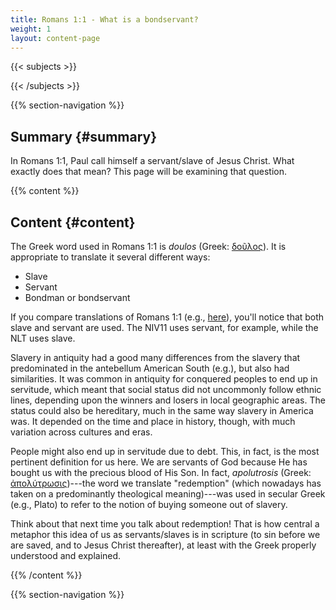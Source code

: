 ```yaml
---
title: Romans 1:1 - What is a bondservant?
weight: 1
layout: content-page
---
```


{{< subjects >}}

{{< /subjects >}}

{{% section-navigation %}}

<!-- ## Video {#video}

{{% video
src=""

playlist=""

video=""

audio=""

slides="https://bibledocs.org/slides/"
%}} -->

## Summary {#summary}

In Romans 1:1, Paul call himself a servant/slave of Jesus Christ. What exactly does that mean? This page will be examining that question.

<!-- ## Timestamps {#timestamps} -->

{{% content %}}

## Content {#content}

<!-- --- -->

The Greek word used in Romans 1:1 is *doulos* (Greek: [δοῦλος](https://www.blueletterbible.org/lexicon/g1401/esv/mgnt/0-1/)). It is appropriate to translate it several different ways:

- Slave
- Servant
- Bondman or bondservant

If you compare translations of Romans 1:1 (e.g., [here](https://biblehub.com/romans/1-1.htm)), you'll notice that both slave and servant are used. The NIV11 uses servant, for example, while the NLT uses slave.

Slavery in antiquity had a good many differences from the slavery that predominated in the antebellum American South (e.g.), but also had similarities. It was common in antiquity for conquered peoples to end up in servitude, which meant that social status did not uncommonly follow ethnic lines, depending upon the winners and losers in local geographic areas. The status could also be hereditary, much in the same way slavery in America was. It depended on the time and place in history, though, with much variation across cultures and eras.

People might also end up in servitude due to debt. This, in fact, is the most pertinent definition for us here. We are servants of God because He has bought us with the precious blood of His Son. In fact, *apolutrosis* (Greek: [ἀπολύτρωσις](https://biblehub.com/greek/629.htm))---the word we translate "redemption" (which nowadays has taken on a predominantly theological meaning)---was used in secular Greek (e.g., Plato) to refer to the notion of buying someone out of slavery.

Think about that next time you talk about redemption! That is how central a metaphor this idea of us as servants/slaves is in scripture (to sin before we are saved, and to Jesus Christ thereafter), at least with the Greek properly understood and explained.

{{% /content %}}


<!-- {{% transcript %}}

## Video/audio transcript {#video-audio-transcript}



{{% /transcript %}} -->

{{% section-navigation %}}
